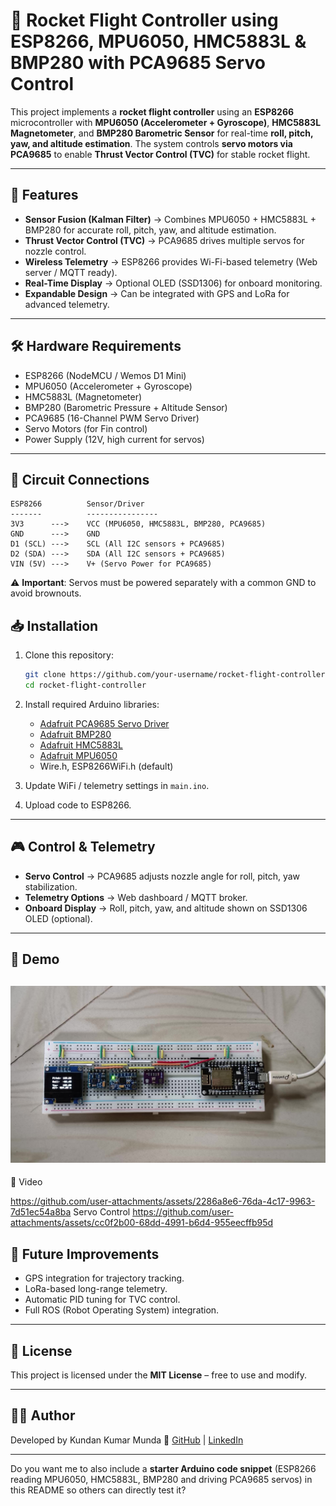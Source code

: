 

# 🚀 Rocket Flight Controller using ESP8266, MPU6050, HMC5883L & BMP280 with PCA9685 Servo Control

This project implements a **rocket flight controller** using an **ESP8266** microcontroller with **MPU6050 (Accelerometer + Gyroscope)**, **HMC5883L Magnetometer**, and **BMP280 Barometric Sensor** for real-time **roll, pitch, yaw, and altitude estimation**. The system controls **servo motors via PCA9685** to enable **Thrust Vector Control (TVC)** for stable rocket flight.

---

## 📌 Features

* **Sensor Fusion (Kalman Filter)** → Combines MPU6050 + HMC5883L + BMP280 for accurate roll, pitch, yaw, and altitude estimation.
* **Thrust Vector Control (TVC)** → PCA9685 drives multiple servos for nozzle control.
* **Wireless Telemetry** → ESP8266 provides Wi-Fi-based telemetry (Web server / MQTT ready).
* **Real-Time Display** → Optional OLED (SSD1306) for onboard monitoring.
* **Expandable Design** → Can be integrated with GPS and LoRa for advanced telemetry.

---

## 🛠️ Hardware Requirements

* ESP8266 (NodeMCU / Wemos D1 Mini)
* MPU6050 (Accelerometer + Gyroscope)
* HMC5883L (Magnetometer)
* BMP280 (Barometric Pressure + Altitude Sensor)
* PCA9685 (16-Channel PWM Servo Driver)
* Servo Motors (for Fin control)
* Power Supply (12V, high current for servos)

---

## 🔌 Circuit Connections

```
ESP8266          Sensor/Driver
-------          ----------------
3V3      --->    VCC (MPU6050, HMC5883L, BMP280, PCA9685)
GND      --->    GND
D1 (SCL) --->    SCL (All I2C sensors + PCA9685)
D2 (SDA) --->    SDA (All I2C sensors + PCA9685)
VIN (5V) --->    V+ (Servo Power for PCA9685)
```

⚠️ **Important**: Servos must be powered separately with a common GND to avoid brownouts.


## 📥 Installation

1. Clone this repository:

   ```bash
   git clone https://github.com/your-username/rocket-flight-controller.git
   cd rocket-flight-controller
   ```

2. Install required Arduino libraries:

   * [Adafruit PCA9685 Servo Driver](https://github.com/adafruit/Adafruit-PWM-Servo-Driver-Library)
   * [Adafruit BMP280](https://github.com/adafruit/Adafruit_BMP280_Library)
   * [Adafruit HMC5883L](https://github.com/adafruit/Adafruit_HMC5883_Unified)
   * [Adafruit MPU6050](https://github.com/adafruit/Adafruit_MPU6050)
   * Wire.h, ESP8266WiFi.h (default)

3. Update WiFi / telemetry settings in `main.ino`.

4. Upload code to ESP8266.

---

## 🎮 Control & Telemetry

* **Servo Control** → PCA9685 adjusts nozzle angle for roll, pitch, yaw stabilization.
* **Telemetry Options** → Web dashboard / MQTT broker.
* **Onboard Display** → Roll, pitch, yaw, and altitude shown on SSD1306 OLED (optional).

---


## 📸 Demo

![Imag_alt](https://github.com/SUDO-KUNDAN23/Kalman-Filter-based-Orientation-Estimation-using-IMU-and-Esp8266/blob/3082ac19f8e28da455b46333ad47a36980f1a821/video_20250611_151812%20-%20frame%20at%200m0s.jpg)
---

📸 Video


https://github.com/user-attachments/assets/2286a8e6-76da-4c17-9963-7d51ec54a8ba
Servo Control 
https://github.com/user-attachments/assets/cc0f2b00-68dd-4991-b6d4-955eecffb95d

## 🚀 Future Improvements

* GPS integration for trajectory tracking.
* LoRa-based long-range telemetry.
* Automatic PID tuning for TVC control.
* Full ROS (Robot Operating System) integration.

---

## 📝 License

This project is licensed under the **MIT License** – free to use and modify.

---

## 👨‍💻 Author

Developed by Kundan Kumar Munda
🔗 [GitHub](https://github.com/your-username) | [LinkedIn](https://www.linkedin.com/in/kundan-kumar-munda-47b978286?utm_source=share&utm_campaign=share_via&utm_content=profile&utm_medium=android_app)

---

Do you want me to also include a **starter Arduino code snippet** (ESP8266 reading MPU6050, HMC5883L, BMP280 and driving PCA9685 servos) in this README so others can directly test it?
